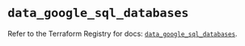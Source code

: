 # `data_google_sql_databases`

Refer to the Terraform Registry for docs: [`data_google_sql_databases`](https://registry.terraform.io/providers/hashicorp/google/6.13.0/docs/data-sources/sql_databases).
